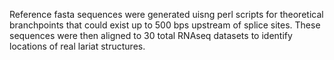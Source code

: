Reference fasta sequences were generated uisng perl scripts for theoretical branchpoints that could exist up to 500 bps upstream of splice sites. These sequences were then aligned to 30 total RNAseq datasets to identify locations of real lariat structures.
